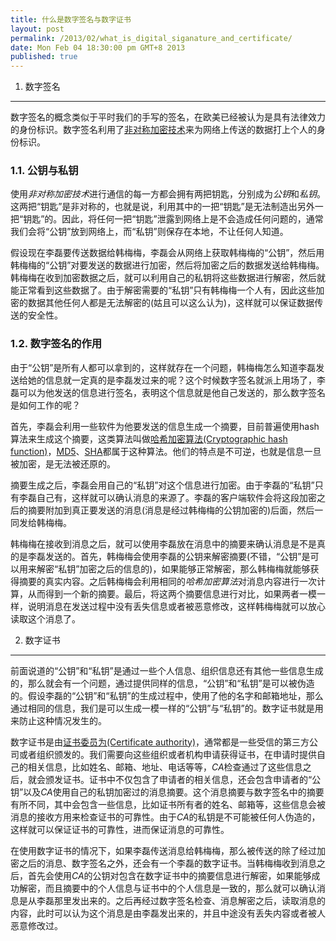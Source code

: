 ```yaml
---
title: 什么是数字签名与数字证书
layout: post
permalink: /2013/02/what_is_digital_siganature_and_certificate/
date: Mon Feb 04 18:30:00 pm GMT+8 2013
published: true
---
```


1. 数字签名
----------------
数字签名的概念类似于平时我们的手写的签名，在欧美已经被认为是具有法律效力的身份标识。数字签名利用了[非对称加密技术](http://en.wikipedia.org/wiki/Public-key_cryptography)来为网络上传送的数据打上个人的身份标识。

### 1.1. 公钥与私钥
使用*非对称加密技术*进行通信的每一方都会拥有两把钥匙，分别成为*公钥*和*私钥*。这两把“钥匙”是非对称的，也就是说，利用其中的一把“钥匙”是无法制造出另外一把“钥匙”的。因此，将任何一把“钥匙”泄露到网络上是不会造成任何问题的，通常我们会将“公钥”放到网络上，而“私钥”则保存在本地，不让任何人知道。

假设现在李磊要传送数据给韩梅梅，李磊会从网络上获取韩梅梅的“公钥”，然后用韩梅梅的“公钥”对要发送的数据进行加密，然后将加密之后的数据发送给韩梅梅。韩梅梅在收到加密数据之后，就可以利用自己的私钥将这些数据进行解密，然后就能正常看到这些数据了。由于解密需要的“私钥”只有韩梅梅一个人有，因此这些加密的数据其他任何人都是无法解密的(姑且可以这么认为)，这样就可以保证数据传送的安全性。

### 1.2. 数字签名的作用
由于“公钥”是所有人都可以拿到的，这样就存在一个问题，韩梅梅怎么知道李磊发送给她的信息就一定真的是李磊发过来的呢？这个时候数字签名就派上用场了，李磊可以为他发送的信息进行签名，表明这个信息就是他自己发送的，那么数字签名是如何工作的呢？

首先，李磊会利用一些软件为他要发送的信息生成一个摘要，目前普遍使用hash算法来生成这个摘要，这类算法叫做[哈希加密算法(Cryptographic hash function)](http://en.wikipedia.org/wiki/Cryptographic_hash_function)，[MD5](http://en.wikipedia.org/wiki/MD5)、[SHA](http://en.wikipedia.org/wiki/SHA-1)都属于这种算法。他们的特点是不可逆，也就是信息一旦被加密，是无法被还原的。

摘要生成之后，李磊会用自己的“私钥”对这个信息进行加密。由于李磊的“私钥”只有李磊自己有，这样就可以确认消息的来源了。李磊的客户端软件会将这段加密之后的摘要附加到真正要发送的消息(消息是经过韩梅梅的公钥加密的)后面，然后一同发给韩梅梅。

韩梅梅在接收到消息之后，就可以使用李磊放在消息中的摘要来确认消息是不是真的是李磊发送的。首先，韩梅梅会使用李磊的公钥来解密摘要(不错，“公钥”是可以用来解密“私钥”加密之后的信息的)，如果能够正常解密，那么韩梅梅就能够获得摘要的真实内容。之后韩梅梅会利用相同的*哈希加密算法*对消息内容进行一次计算，从而得到一个新的摘要。最后，将这两个摘要信息进行对比，如果两者一模一样，说明消息在发送过程中没有丢失信息或者被恶意修改，这样韩梅梅就可以放心读取这个消息了。

2. 数字证书
-----------------
前面说道的“公钥”和“私钥”是通过一些个人信息、组织信息还有其他一些信息生成的，那么就会有一个问题，通过提供同样的信息，“公钥”和“私钥”是可以被伪造的。假设李磊的“公钥”和“私钥”的生成过程中，使用了他的名字和邮箱地址，那么通过相同的信息，我们是可以生成一模一样的“公钥”与“私钥”的。数字证书就是用来防止这种情况发生的。

数字证书是由[证书委员为(Certificate authority)](http://en.wikipedia.org/wiki/Certificate_authority)，通常都是一些受信的第三方公司或者组织颁发的。我们需要向这些组织或者机构申请获得证书，在申请时提供自己的相关信息，比如姓名、邮箱、地址、电话等等，*CA*检查通过了这些信息之后，就会颁发证书。证书中不仅包含了申请者的相关信息，还会包含申请者的“公钥”以及*CA*使用自己的私钥加密过的消息摘要。这个消息摘要与数字签名中的摘要有所不同，其中会包含一些信息，比如证书所有者的姓名、邮箱等，这些信息会被消息的接收方用来检查证书的可靠性。由于*CA*的私钥是不可能被任何人伪造的，这样就可以保证证书的可靠性，进而保证消息的可靠性。

在使用数字证书的情况下，如果李磊传送消息给韩梅梅，那么被传送的除了经过加密之后的消息、数字签名之外，还会有一个李磊的数字证书。当韩梅梅收到消息之后，首先会使用*CA*的公钥对包含在数字证书中的摘要信息进行解密，如果能够成功解密，而且摘要中的个人信息与证书中的个人信息是一致的，那么就可以确认消息是从李磊那里发出来的。之后再经过数字签名检查、消息解密之后，读取消息的内容，此时可以认为这个消息是由李磊发出来的，并且中途没有丢失内容或者被人恶意修改过。
